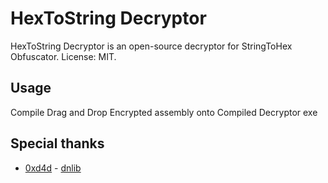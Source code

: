 # HexToString Decryptor
HexToString Decryptor is an open-source decryptor for StringToHex Obfuscator. License: MIT.

## Usage
Compile Drag and Drop Encrypted assembly onto Compiled Decryptor exe

## Special thanks
 * [0xd4d](https://github.com/0xd4d) - [dnlib](https://github.com/0xd4d/dnlib)
